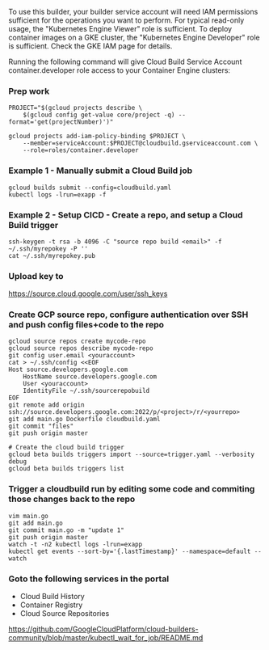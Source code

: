 To use this builder, your builder service account will need IAM permissions sufficient for the operations you want to perform. For typical read-only usage, the "Kubernetes Engine Viewer" role is sufficient. To deploy container images on a GKE cluster, the "Kubernetes Engine Developer" role is sufficient. Check the GKE IAM page for details.

Running the following command will give Cloud Build Service Account container.developer role access to your Container Engine clusters:

### Prep work
```
PROJECT="$(gcloud projects describe \
    $(gcloud config get-value core/project -q) --format='get(projectNumber)')"

gcloud projects add-iam-policy-binding $PROJECT \
    --member=serviceAccount:$PROJECT@cloudbuild.gserviceaccount.com \
    --role=roles/container.developer
```

### Example 1 - Manually submit a Cloud Build job
```
gcloud builds submit --config=cloudbuild.yaml
kubectl logs -lrun=exapp -f
```

### Example 2 - Setup CICD - Create a repo, and setup a Cloud Build trigger
```
ssh-keygen -t rsa -b 4096 -C "source repo build <email>" -f ~/.ssh/myrepokey -P ''
cat ~/.ssh/myrepokey.pub
```
### Upload key to
https://source.cloud.google.com/user/ssh_keys

### Create GCP source repo, configure authentication over SSH and push config files+code to the repo
```
gcloud source repos create mycode-repo
gcloud source repos describe mycode-repo
git config user.email <youraccount>
cat > ~/.ssh/config <<EOF
Host source.developers.google.com
    HostName source.developers.google.com
    User <youraccount>
    IdentityFile ~/.ssh/sourcerepobuild
EOF
git remote add origin ssh://source.developers.google.com:2022/p/<project>/r/<yourrepo>
git add main.go Dockerfile cloudbuild.yaml
git commit "files"
git push origin master

# Create the cloud build trigger
gcloud beta builds triggers import --source=trigger.yaml --verbosity debug
gcloud beta builds triggers list
```

### Trigger a cloudbuild run by editing some code and commiting those changes back to the repo
```
vim main.go
git add main.go
git commit main.go -m "update 1"
git push origin master
watch -t -n2 kubectl logs -lrun=exapp
kubectl get events --sort-by='{.lastTimestamp}' --namespace=default --watch
```

### Goto the following services in the portal
* Cloud Build History
* Container Registry
* Cloud Source Repositories

https://github.com/GoogleCloudPlatform/cloud-builders-community/blob/master/kubectl_wait_for_job/README.md
